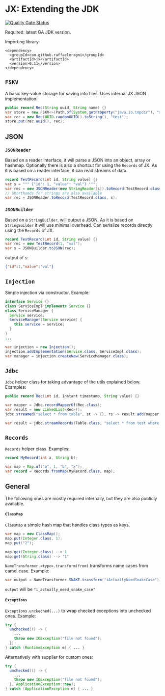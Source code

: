 # JX: Extending the JDK

[![Quality Gate Status](https://sonarcloud.io/api/project_badges/measure?project=raffaeleragni_jx&metric=alert_status)](https://sonarcloud.io/summary/new_code?id=raffaeleragni_jx)

Required: latest GA JDK version.

Importing library:
```maven
<dependency>
  <groupId>com.github.raffaeleragni</groupId>
  <artifactId>jx</artifactId>
  <version>0.11</version>
</dependency>
```

## `FSKV`

A basic key-value storage for saving into files. Uses internal JX JSON implementation.

```java
public record Rec(String uuid, String name) {}
var store = new FSKV<>(Path.of(System.getProperty("java.io.tmpdir"), "storetest"), TestRecordForFSKV.class);
var rec = new Rec(UUID.randomUUID().toString(), "test");
store.put(rec.uuid(), rec);
```

## JSON

### `JSONReader`

Based on a reader interface, it will parse a JSON into an object, array or hashmap. Optionally there is also a shortcut for using the `Records` of JX.
As it is based on a reader interface, it can read streams of data.

```java
record TestRecord(int id, String value) {}
var s = """ {"id": 1, "value": "val"} """;
var rec = new JSONReader(new StringReader(s)).toRecord(TestRecord.class);
// Shorthands for strings are also available
var rec = JSONReader.toRecord(TestRecord.class, s);
```

### `JSONBuilder`

Based on a `StringBuilder`, will output a JSON. As it is based on `StringBuilder` it will use minimal overhead. Can serialize records directly using the `Records` of JX.

```java
record TestRecord(int id, String value) {}
var rec = new TestRecord(1, "val");
var s = JSONBuilder.toJSON(rec);
```

output of `s`:

```json
{"id":1,"value":"val"}
```


## `Injection`

Simple injection via constructor. Example:

```java
interface Service {}
class ServiceImpl implements Service {}
class ServiceManager {
  Service service;
  ServiceManager(Service service) {
    this.service = service;
  }
}
...

var injection = new Injection();
injection.addImplementation(Service.class, ServiceImpl.class);
var manager = injection.createNew(ServiceManager.class);
```

## `Jdbc`

`Jdbc` helper class for taking advantage of the utils explained below. Examples:

```java
public record Rec(int id, Instant timestamp, String value) {}

var mapper = Jdbc.recordMapperOf(Rec.class);
var result = new LinkedList<Rec>();
jdbc.streamed("select * from table", st -> {}, rs -> result.add(mapper.map(rs)));

var result = jdbc.streamRecords(Table.class, "select * from test where name = ?", "test1").toList();
```

## `Records`

`Records` helper class. Examples:

```java
record MyRecord(int a, String b);

var map = Map.of("a", 1, "b", "x");
var record = Records.fromMap(MyRecord.class, map);
```

## General

The following ones are mostly required internally, but they are also publicly available.

#### `ClassMap`

`ClassMap` a simple hash map that handles class types as keys.

```java
var map = new ClassMap();
map.put(Integer.class, 1);
map.put("2");

map.get(Integer.class) --> 1
map.get(String.class) --> "1"
```

`NameTransformer.<type>.transform(from)` transforms name cases from camel case. Example:

```java
var output = NameTransformer.SNAKE.transform("iActuallyNeedSnakeCase");
```
`output` will be `"i_actually_need_snake_case"`

#### `Exceptions`

`Exceptions.unckeched(...)` to wrap checked exceptions into unchecked ones. Example:

```java
try {
  unchecked(() -> {
    ...
    throw new IOException("file not found");
  });
} catch (RuntimeException e) { ... }
```

Alternatively with supplier for custom ones:

```java
try {
  unchecked(() -> {
    ...
    throw new IOException("file not found");
  }, ApplicationException::new);
} catch (ApplicationException e) { ... }
```
